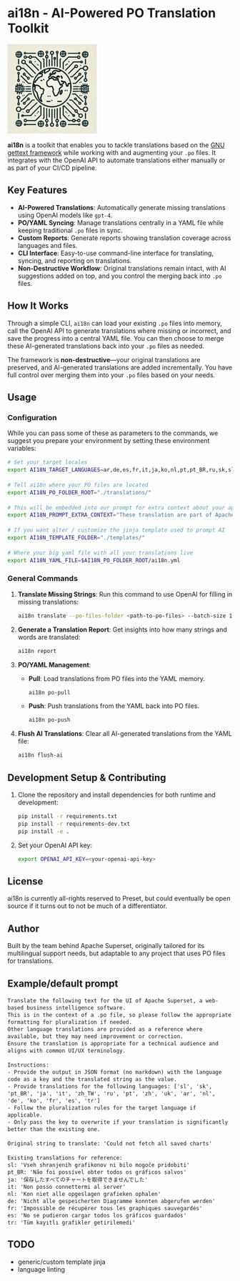 # ai18n - AI-Powered PO Translation Toolkit

<img src="https://raw.githubusercontent.com/preset-io/ai18n/main/logo.webp" width="200" alt="ai18n"/>

**ai18n** is a toolkit that enables you to tackle translations based on the [GNU gettext
framework](https://www.gnu.org/software/gettext/) while working with and
augmenting your `.po` files. It integrates with the
OpenAI API to automate translations either manually or as part of your CI/CD pipeline.

## Key Features

- **AI-Powered Translations**: Automatically generate missing translations using OpenAI
  models like `gpt-4`.
- **PO/YAML Syncing**: Manage translations centrally in a YAML file while keeping
  traditional `.po` files in sync.
- **Custom Reports**: Generate reports showing translation coverage across languages
  and files.
- **CLI Interface**: Easy-to-use command-line interface for translating, syncing, and
  reporting on translations.
- **Non-Destructive Workflow**: Original translations remain intact, with AI suggestions
  added on top, and you control the merging back into `.po` files.

## How It Works

Through a simple CLI, `ai18n` can load your existing `.po` files into memory, call the
OpenAI API to generate translations where missing or incorrect, and save the progress
into a central YAML file. You can then choose to merge these AI-generated translations
back into your `.po` files as needed.

The framework is **non-destructive**—your original translations are preserved, and
AI-generated translations are added incrementally. You have full control over merging
them into your `.po` files based on your needs.


## Usage

### Configuration

While you can pass some of these as parameters to the commands, we suggest you prepare your
environment by setting these environment variables:

```bash
# Set your target locales
export AI18N_TARGET_LANGUAGES=ar,de,es,fr,it,ja,ko,nl,pt,pt_BR,ru,sk,sl,tr,uk,zh,zh_TW

# Tell ai18n where your PO files are located
export AI18N_PO_FOLDER_ROOT="./translations/"

# This will be embedded into our prompt for extra context about your application / use cases
export AI18N_PROMPT_EXTRA_CONTEXT="These translation are part of Apache Superset, a Business Intelligence data exploration, visualization and dashboard open source application"

# If you want alter / customize the jinja template used to prompt AI
export AI18N_TEMPLATE_FOLDER="./templates/"

# Where your big yaml file with all your translations live
export AI18N_YAML_FILE=$AI18N_PO_FOLDER_ROOT/ai18n.yml
```

### General Commands

1. **Translate Missing Strings**:
    Run this command to use OpenAI for filling in missing translations:

    ```bash
    ai18n translate --po-files-folder <path-to-po-files> --batch-size 10 --temperature 0.5
    ```

2. **Generate a Translation Report**:
    Get insights into how many strings and words are translated:

    ```bash
    ai18n report
    ```

3. **PO/YAML Management**:
    - **Pull**: Load translations from PO files into the YAML memory.

      ```bash
      ai18n po-pull
      ```

    - **Push**: Push translations from the YAML back into PO files.

      ```bash
      ai18n po-push
      ```

4. **Flush AI Translations**:
    Clear all AI-generated translations from the YAML file:

    ```bash
    ai18n flush-ai
    ```

## Development Setup & Contributing

1. Clone the repository and install dependencies for both runtime and development:

    ```bash
    pip install -r requirements.txt
    pip install -r requirements-dev.txt
    pip install -e .
    ```

2. Set your OpenAI API key:

    ```bash
    export OPENAI_API_KEY=<your-openai-api-key>
    ```

## License

ai18n is currently all-rights reserved to Preset, but could eventually be open source if it
turns out to not be much of a differentiator.

## Author

Built by the team behind Apache Superset, originally tailored for its multilingual support needs, but adaptable to any project that uses PO files for translations.


## Example/default prompt
```
Translate the following text for the UI of Apache Superset, a web-based business intelligence software.
This is in the context of a .po file, so please follow the appropriate formatting for pluralization if needed.
Other language translations are provided as a reference where available, but they may need improvement or correction.
Ensure the translation is appropriate for a technical audience and aligns with common UI/UX terminology.

Instructions:
- Provide the output in JSON format (no markdown) with the language code as a key and the translated string as the value.
- Provide translations for the following languages: ['sl', 'sk', 'pt_BR', 'ja', 'it', 'zh_TW', 'ru', 'pt', 'zh', 'uk', 'ar', 'nl', 'de', 'ko', 'fr', 'es', 'tr']
- Follow the pluralization rules for the target language if applicable.
- Only pass the key to overwrite if your translation is significantly better than the existing one.

Original string to translate: 'Could not fetch all saved charts'

Existing translations for reference:
sl: 'Vseh shranjenih grafikonov ni bilo mogoče pridobiti'
pt_BR: 'Não foi possível obter todos os gráficos salvos'
ja: '保存したすべてのチャートを取得できませんでした'
it: 'Non posso connettermi al server'
nl: 'Kon niet alle opgeslagen grafieken ophalen'
de: 'Nicht alle gespeicherten Diagramme konnten abgerufen werden'
fr: 'Impossible de récupérer tous les graphiques sauvegardés'
es: 'No se pudieron cargar todos los gráficos guardados'
tr: 'Tüm kayıtlı grafikler getirilemedi'
```

## TODO
- generic/custom template jinja
- language linting
